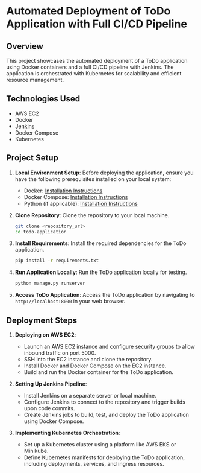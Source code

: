 # Automated Deployment of ToDo Application with Full CI/CD Pipeline

## Overview
This project showcases the automated deployment of a ToDo application using Docker containers and a full CI/CD pipeline with Jenkins. The application is orchestrated with Kubernetes for scalability and efficient resource management.

## Technologies Used
- AWS EC2
- Docker
- Jenkins
- Docker Compose
- Kubernetes

## Project Setup
1. **Local Environment Setup**: Before deploying the application, ensure you have the following prerequisites installed on your local system:
    - Docker: [Installation Instructions](https://docs.docker.com/get-docker/)
    - Docker Compose: [Installation Instructions](https://docs.docker.com/compose/install/)
    - Python (if applicable): [Installation Instructions](https://www.python.org/downloads/)

2. **Clone Repository**: Clone the repository to your local machine.
    ```bash
    git clone <repository_url>
    cd todo-application
    ```

3. **Install Requirements**: Install the required dependencies for the ToDo application.
    ```bash
    pip install -r requirements.txt
    ```

4. **Run Application Locally**: Run the ToDo application locally for testing.
    ```bash
    python manage.py runserver
    ```

5. **Access ToDo Application**: Access the ToDo application by navigating to `http://localhost:8000` in your web browser.

## Deployment Steps
1. **Deploying on AWS EC2**:
    - Launch an AWS EC2 instance and configure security groups to allow inbound traffic on port 5000.
    - SSH into the EC2 instance and clone the repository.
    - Install Docker and Docker Compose on the EC2 instance.
    - Build and run the Docker container for the ToDo application.

2. **Setting Up Jenkins Pipeline**:
    - Install Jenkins on a separate server or local machine.
    - Configure Jenkins to connect to the repository and trigger builds upon code commits.
    - Create Jenkins jobs to build, test, and deploy the ToDo application using Docker Compose.

3. **Implementing Kubernetes Orchestration**:
    - Set up a Kubernetes cluster using a platform like AWS EKS or Minikube.
    - Define Kubernetes manifests for deploying the ToDo application, including deployments, services, and ingress resources.
